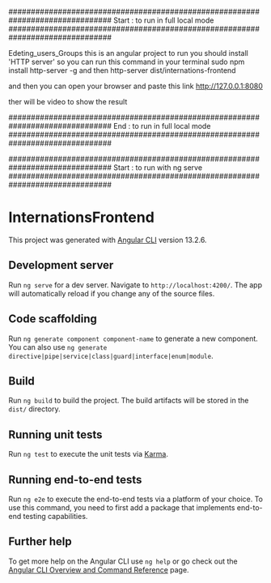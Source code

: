 ###############################################################################
Start : to run in full local mode 
###############################################################################

Edeting_users_Groups this is an angular project to run you should install 'HTTP server' so you can run this command in your terminal sudo npm install http-server -g and then http-server dist/internations-frontend

and then you can open your browser and paste this link http://127.0.0.1:8080

ther will be video to show the result

###############################################################################
End : to run in full local mode
###############################################################################



###############################################################################
Start : to run with ng serve 
###############################################################################

# InternationsFrontend

This project was generated with [Angular CLI](https://github.com/angular/angular-cli) version 13.2.6.

## Development server

Run `ng serve` for a dev server. Navigate to `http://localhost:4200/`. The app will automatically reload if you change any of the source files.

## Code scaffolding

Run `ng generate component component-name` to generate a new component. You can also use `ng generate directive|pipe|service|class|guard|interface|enum|module`.

## Build

Run `ng build` to build the project. The build artifacts will be stored in the `dist/` directory.

## Running unit tests

Run `ng test` to execute the unit tests via [Karma](https://karma-runner.github.io).

## Running end-to-end tests

Run `ng e2e` to execute the end-to-end tests via a platform of your choice. To use this command, you need to first add a package that implements end-to-end testing capabilities.

## Further help

To get more help on the Angular CLI use `ng help` or go check out the [Angular CLI Overview and Command Reference](https://angular.io/cli) page.
